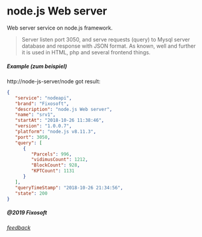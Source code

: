 # node.js Web server
Web server service  on node.js framework. 
>Server listen port 3050, and
serve requests (query) to Mysql server database 
and response with JSON format. As known, well and further it is used in HTML, php and several frontend things.

##### Example (zum beispiel)

http://node-js-server/node
got result:
```JSON
{
   "service": "nodeapi",
   "brand": "Fixosoft",
   "description": "node.js Web server",
   "name": "srv1",
   "startAt": "2018-10-26 11:38:46",
   "version": "1.0.0.7",
   "platform": "node.js v8.11.3",
   "port": 3050,
   "query": [
      {
         "Parcels": 996,
         "vidimusCount": 1212,
         "BlockCount": 928,
         "KPTCount": 1131
      }
   ],
   "queryTimeStamp": "2018-10-26 21:34:56",
   "state": 200
}
```

##### @2019 Fixosoft 
###### [feedback](mailto:serg.home153@gmail.com)


